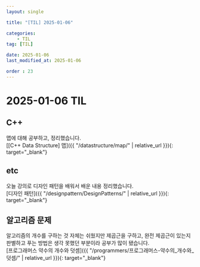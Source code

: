 ```yaml
---
layout: single

title: "[TIL] 2025-01-06"

categories:
    - TIL
tag: [TIL]

date: 2025-01-06
last_modified_at: 2025-01-06

order : 23
---
```


# 2025-01-06 TIL

## C++

맵에 대해 공부하고, 정리했습니다.  
[[C++ Data Structure] 맵]({{ "/datastructure/map/" | relative_url }}){: target="_blank"}

## etc

오늘 강의로 디자인 패턴을 배워서 배운 내용 정리했습니다.  
[디자인 패턴]({{ "/designpattern/DesignPatterns/" | relative_url }}){: target="_blank"}

## 알고리즘 문제

알고리즘의 개수를 구하는 것 자체는 쉬웠지만 제곱근을 구하고, 완전 제곱근이 있는지 판별하고 푸는 방법은 생각 못했던 부분이라 공부가 많이 됐습니다.  
[프로그래머스 약수의 개수와 덧셈]({{ "/programmers/프로그래머스-약수의_개수와_덧셈/" | relative_url }}){: target="_blank"}